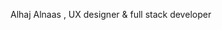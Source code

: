 Alhaj Alnaas , UX designer & full stack developer


<!---
Alhaj-Alnaas/Alhaj-Alnaas is a ✨ special ✨ repository because its `README.md` (this file) appears on your GitHub profile.
You can click the Preview link to take a look at your changes.
--->
